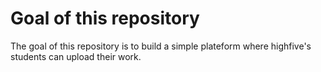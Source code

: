 # Goal of this repository
The goal of this repository is to build a simple plateform
where highfive's students can upload their work.

